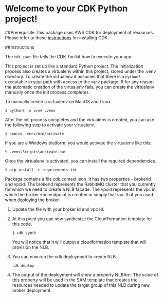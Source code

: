 # Welcome to your CDK Python project!

##Prerequisite
This package uses AWS CDK for deployment of resources. Please refer to these [instructions](https://docs.aws.amazon.com/cdk/v2/guide/getting_started.html) for installing CDK.

##Instructions

The `cdk.json` file tells the CDK Toolkit how to execute your app.

This project is set up like a standard Python project.  The initialization process also creates
a virtualenv within this project, stored under the .venv directory.  To create the virtualenv
it assumes that there is a `python3` executable in your path with access to the `venv` package.
If for any reason the automatic creation of the virtualenv fails, you can create the virtualenv
manually once the init process completes.

To manually create a virtualenv on MacOS and Linux:

```
$ python3 -m venv .venv
```

After the init process completes and the virtualenv is created, you can use the following
step to activate your virtualenv.

```
$ source .venv/bin/activate
```

If you are a Windows platform, you would activate the virtualenv like this:

```
% .venv\Scripts\activate.bat
```

Once the virtualenv is activated, you can install the required dependencies.

```
$ pip install -r requirements.txt
```

Package contains a file cdk.context.json. It has two properties - brokerid and vpcid. The brokerid represents the RabbitMQ cluster that you currently for which we need to create a NLB facade. The vpcid represents the vpc in which the broker vpc endpoint is created or simply that vpc that you used when deploying the broker.

1. Update the file with your broker id and vpc id.
1. At this point you can now synthesize the CloudFormation template for this code.

    ```
    $ cdk synth
    ```
    You will notice that it will output a cloudformation template that will provision the NLB.
1. You can now run the cdk deployment to create NLB.
    ```
    cdk deploy
    ```
1. The output of the deployment will show a property NLBArn. The value of this property will be used in the SAM template that creates the resources needed to update the target group of this NLB during new broker deployment.
